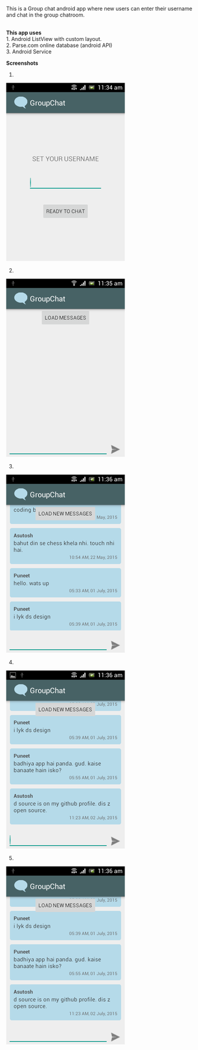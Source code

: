This is a Group chat android app where new users can enter their username and chat in the group chatroom.

<br>
<b>This app uses</b>
<br>
1. Android ListView with custom layout.
<br>
2. Parse.com online database (android API) 
<br>
3. Android Service
<br>

<b>Screenshots</b>

1. <br>
![Screenshot 1](https://github.com/Asutosh11/GroupChat/blob/master/Screenshots/1.png "")

2. <br>
![Screenshot 2](https://github.com/Asutosh11/GroupChat/blob/master/Screenshots/2.png "")

3. <br>
![Screenshot 3](https://github.com/Asutosh11/GroupChat/blob/master/Screenshots/3.png "")

4. <br>
![Screenshot 2](https://github.com/Asutosh11/GroupChat/blob/master/Screenshots/4.png "")

5. <br>
![Screenshot 3](https://github.com/Asutosh11/GroupChat/blob/master/Screenshots/5.png "")
